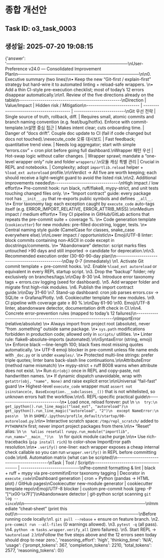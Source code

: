 # 종합 개선안

## Task ID: o3_task_0003
## 생성일: 2025-07-20 19:08:15

{'answer': '────────────────────────────────────────\nUser-Preference v24.0 ― Consolidated Improvement Plan\n────────────────────────────────────────\n\n0. Executive summary (two lines)\n• Keep the new “Git-first / explain-first” strategy but hard-wire it to automated linting + reload-safe wrappers.  \n• Add a thin CI-style pre-execution checklist; most of today’s 12 errors disappear automatically.\n\n1. Review of the five directions already on the table\n----------------------------------------------------\nDirection                   | Value/Impact                              | Hidden risk / Mitigation\n--------------------------- | ----------------------------------------- | --------------------------\nGit 우선 전략               | Single source of truth, rollback, diff.  | Requires small, atomic commits and branch naming convention (e.g. feat/bug/hotfix).  Enforce with commit-template.\n설명 중심 접근             | Makes intent clear; cuts onboarding time. | Danger of “docs drift”. Couple doc update to CI (fail if code changed but docs not touched).\nexecute_code 오류 대시보드 | Fast feedback; quantitative trend view.   | Needs log aggregator; start with simple “errors.csv” + cron plot before going full dashboard.\nWrapper 패턴 우선           | Hot-swap logic without caller changes.    | Wrapper sprawl; mandate a “one-level wrapper only” rule and folder `wrappers/`.\n모듈 캐싱 특별 관리        | Crucial in REPL and notebooks.            | Complexity; adopt `importlib.reload` helper + `%load_ext autoreload` profile.\n\nVerdict → All five are worth keeping; each should receive a light-weight guard to avoid the listed risk.\n\n2. Additional improvements needed\n---------------------------------\nHigh impact / low effort\n• Pre-commit hook: run black, ruff/flake8, mypy-strict, and unit tests touching changed files only.  \n• “Import contract” guide: every package root has `__init__.py` that re-exports public symbols and defines `__all__`.  \n• Error taxonomy tag: each exception caught by `execute_code` auto-tags itself (e.g. ERROR_IMPORT_RELATIVE, ERROR_ATTRIB_MISS).\n\nMedium impact / medium effort\n• Tiny CI pipeline in GitHub/GitLab actions that repeats the pre-commit suite + coverage %.  \n• Code generation template (`cookiecutter`) for new modules: pre-filled docstring, logger, tests.  \n• Central naming style guide (CamelCase for classes, snake_case everywhere else).\n\nLower impact / opportunistic\n• Emoji/UTF-8 linter: block commits containing non-ASCII in code except in docstrings/comments.  \n• “Abandonware” detector: script marks files untouched >90 days and still imported → candidate for deprecation.\n\n3. Recommended execution order (30-60-90-day plan)\n--------------------------------------------------\nDay 0-7 (immediately)  \n1. Activate Git commit template + pre-commit hooks.  \n2. Enable `%load_ext autoreload` or equivalent in every REPL startup script.  \n3. Drop the “backup” folder; rely exclusively on branches/tags.\n\nDay 8-30  \n4. Introduce error taxonomy tags + errors.csv logging (seed for dashboard).  \n5. Add wrapper folder and migrate first high-risk modules.  \n6. Publish the import contract guide.\n\nDay 31-60  \n7. Stand-up dashboard: cron job parses errors.csv → SQLite → Grafana/Plotly.  \n8. Cookiecutter template for new modules.  \n9. CI pipeline with coverage gate ≥ 80 %.\n\nDay 61-90  \n10. Emoji/UTF-8 linter, abandonware detector, documentation drift check in CI.\n\n4. Concrete error-prevention rules (mapped to today’s 12 failures)\n------------------------------------------------------------------\nImportError (relative/absolute)  \n• Always import from project root (absolute), never “from .something” outside same package.  \n• `sys.path` modifications forbidden in production code; allowed only in `scripts/` utilities.  \n• Linter rule: flake8-absolute-imports (automated).\n\nSyntaxError (string, emoji)  \n• Enforce black —line-length 100; black fixes most missing quotes automatically.  \n• UTF-8 emoji blocker in pre-commit unless file name ends with `_doc.py` or is under `examples/`.  \n• Protected multi-line strings: prefer triple quotes; linter bans back-slash line continuations.\n\nAttributeError (method name mismatch)  \n• mypy-strict + ruff B008 warns when attribute does not exist.  \n• Run `dir(obj)` once in REPL and copy-paste, not handwritten names.  \n• If dynamic dispatch unavoidable, wrap with `getattr(obj, "name", None)` and raise explicit error.\n\nUniversal “fail-fast” guard  \n• Highest-level `execute_code` wrapper must `assert not isinstance(e, BaseException.__subclasses__())` that is not whitelisted, so unknown errors halt the workflow.\n\n5. REPL-specific practical guide\n--------------------------------\n• Load once, reload forever: put  \n  ```\n  try:\n      get_ipython().run_line_magic("load_ext", "autoreload")\n      get_ipython().run_line_magic("autoreload", "2")\n  except NameError:\n      pass\n  ```  \n  in `$HOME/.ipython/profile_default/startup/00-autoreload.py`.\n\n• Interactive scratch space: `/tmp/repl_scratch/` added to `PYTHONPATH` first; never import project packages from there.\n\n• “Reset” alias:  \n  ```\n  %alias resetall runpy.run_module("importlib", run_name="__main__")\n  ```  \n  for quick module cache purge.\n\n• Use rich-tracebacks (`pip install rich`) to color-show ImportError path resolution.\n\n• `.verify()` one-liner: each wrapper exposes a cheap internal check callable so you can run `wrapper.verify()` in REPL before committing code.\n\n6. Automation matrix (what can be scripted)\n-------------------------------------------\nTask                                    | Tool / Script\n--------------------------------------- | ------------------------------\nPre-commit formatting & lint            | black + ruff + mypy via pre-commit\nError taxonomy tagging                  | Decorator in `execute_code`\nDashboard generation                    | cron + Python (pandas → HTML plot) / GitHub pages\nCookiecutter new-module generator       | cookiecutter template repo\nEmoji/UTF-8 blocker                     | custom pre-commit hook (grep -P “[^\\x00-\\x7F]”)\nAbandonware detector                    | git-python script scanning `git log --since`\n\n────────────────────────────────────────\nImmediate “cheat-sheet” (print this out)\n────────────────────────────────────────\nBefore running code locally:\n1. `git pull --rebase` + ensure on feature branch.  \n2. `pre-commit run ‑-all-files` (0 warnings allowed).  \n3. `pytest -q` (all pass).  \n4. `python -m tasks.wrapper.verify_all` (zero failures).  \n5. Start REPL → `%autoreload 2`.\n\nFollow the five steps above and the 12 errors seen today should drop to near zero.', 'reasoning_effort': 'high', 'thinking_time': 'N/A', 'usage': {'prompt_tokens': 367, 'completion_tokens': 2210, 'total_tokens': 2577, 'reasoning_tokens': 0}}

